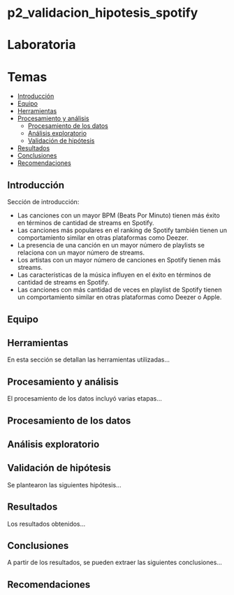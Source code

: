 # p2_validacion_hipotesis_spotify

# Laboratoria

# Temas

- [Introducción](#introducción)
- [Equipo](#equipo)
- [Herramientas](#herramientas)
- [Procesamiento y análisis](#procesamiento-y-análisis)
  - [Procesamiento de los datos](#procesamiento-de-los-datos)
  - [Análisis exploratorio](#análisis-exploratorio)
  - [Validación de hipótesis](#validación-de-hipótesis)
- [Resultados](#resultados)
- [Conclusiones](#conclusiones)
- [Recomendaciones](#recomendaciones)

## Introducción

Sección de introducción:
 + Las canciones con un mayor BPM (Beats Por Minuto) tienen más éxito en términos de cantidad de streams en Spotify.
 + Las canciones más populares en el ranking de Spotify también tienen un comportamiento similar en otras plataformas como Deezer.
 + La presencia de una canción en un mayor número de playlists se relaciona con un mayor número de streams.
 + Los artistas con un mayor número de canciones en Spotify tienen más streams.
 + Las características de la música influyen en el éxito en términos de cantidad de streams en Spotify.
 + Las canciones con más cantidad de veces en playlist de Spotify tienen un comportamiento similar en otras plataformas como Deezer o Apple.

## Equipo

## Herramientas
En esta sección se detallan las herramientas utilizadas...

## Procesamiento y análisis
El procesamiento de los datos incluyó varias etapas...

## Procesamiento de los datos

## Análisis exploratorio

## Validación de hipótesis
Se plantearon las siguientes hipótesis...

## Resultados
Los resultados obtenidos...

## Conclusiones
A partir de los resultados, se pueden extraer las siguientes conclusiones...

## Recomendaciones


~~~
